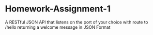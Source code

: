 # Homework-Assignment-1
A RESTful JSON API that listens on the port of your choice with route to /hello returning a welcome message in JSON Format
